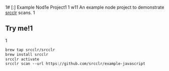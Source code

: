 1# [:] Example Nod1e Project1
1
w11
An example node project to demonstrate [srcclr](https://www.srcclr.com) scans.
1
## Try me!1
1
```1
brew tap srcclr/srcclr
brew install srcclr
srcclr activate
srcclr scan --url https://github.com/srcclr/example-javascript
```
